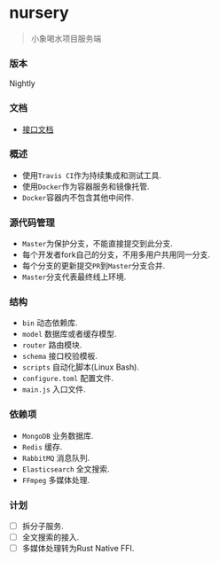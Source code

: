# nursery
> 小象喝水项目服务端


### 版本
Nightly


### 文档
- [接口文档](./doc/api.md)


### 概述
* 使用`Travis CI`作为持续集成和测试工具.</br>
* 使用`Docker`作为容器服务和镜像托管.</br>
* `Docker`容器内不包含其他中间件.</br>


### 源代码管理
* `Master`为保护分支，不能直接提交到此分支.</br>
* 每个开发者fork自己的分支，不用多用户共用同一分支.</br>
* 每个分支的更新提交`PR`到`Master`分支合并.</br>
* `Master`分支代表最终线上环境.</br>


### 结构
* `bin` 动态依赖库.</br>
* `model` 数据库或者缓存模型.</br>
* `router` 路由模块.</br>
* `schema` 接口校验模板.</br>
* `scripts` 自动化脚本(Linux Bash).</br>
* `configure.toml` 配置文件.</br>
* `main.js` 入口文件.</br>


### 依赖项
* `MongoDB` 业务数据库.</br> 
* `Redis` 缓存.</br>
* `RabbitMQ` 消息队列.</br>
* `Elasticsearch` 全文搜索.</br>
* `FFmpeg` 多媒体处理.</br>


### 计划
* [ ] 拆分子服务.</br>
* [ ] 全文搜索的接入.</br>
* [ ] 多媒体处理转为Rust Native FFI.</br>